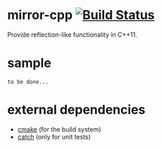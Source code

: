 mirror-cpp [![Build Status](https://travis-ci.org/Kosta-Github/mirror-cpp.png)](https://travis-ci.org/Kosta-Github/mirror-cpp)
==========
Provide reflection-like functionality in C++11.

sample
======
```
to be done...
```

external dependencies
=====================
- [cmake](http://cmake.org) (for the build system)
- [catch](https://github.com/philsquared/Catch) (only for unit tests)
